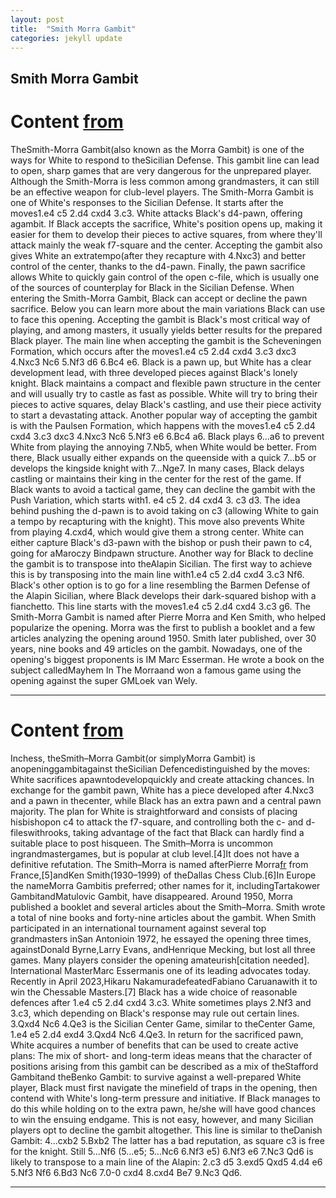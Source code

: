 ```yaml
---
layout: post
title:  "Smith Morra Gambit"
categories: jekyll update
---
```


## Smith Morra Gambit
# Content [from](https://www.chess.com/openings/Sicilian-Defense-Smith-Morra-Gambit)
TheSmith-Morra Gambit(also known as the Morra Gambit) is one of the ways for White to respond to theSicilian Defense. This gambit line can lead to open, sharp games that are very dangerous for the unprepared player. Although the Smith-Morra is less common among grandmasters, it can still be an effective weapon for club-level players.
The Smith-Morra Gambit is one of White's responses to the Sicilian Defense. It starts after the moves1.e4 c5 2.d4 cxd4 3.c3.
White attacks Black's d4-pawn, offering agambit. If Black accepts the sacrifice, White's position opens up, making it easier for them to develop their pieces to active squares, from where they'll attack mainly the weak f7-square and the center. Accepting the gambit also gives White an extratempo(after they recapture with 4.Nxc3) and better control of the center, thanks to the d4-pawn. Finally, the pawn sacrifice allows White to quickly gain control of the open c-file, which is usually one of the sources of counterplay for Black in the Sicilian Defense.
When entering the Smith-Morra Gambit, Black can accept or decline the pawn sacrifice. Below you can learn more about the main variations Black can use to face this opening.
Accepting the gambit is Black's most critical way of playing, and among masters, it usually yields better results for the prepared Black player. The main line when accepting the gambit is the Scheveningen Formation, which occurs after the moves1.e4 c5 2.d4 cxd4 3.c3 dxc3 4.Nxc3 Nc6 5.Nf3 d6 6.Bc4 e6.
Black is a pawn up, but White has a clear development lead, with three developed pieces against Black's lonely knight. Black maintains a compact and flexible pawn structure in the center and will usually try to castle as fast as possible. White will try to bring their pieces to active squares, delay Black's castling, and use their piece activity to start a devastating attack.
Another popular way of accepting the gambit is with the Paulsen Formation, which happens with the moves1.e4 c5 2.d4 cxd4 3.c3 dxc3 4.Nxc3 Nc6 5.Nf3 e6 6.Bc4 a6.
Black plays 6...a6 to prevent White from playing the annoying 7.Nb5, when White would be better. From there, Black usually either expands on the queenside with a quick 7...b5 or develops the kingside knight with 7...Nge7. In many cases, Black delays castling or maintains their king in the center for the rest of the game.
If Black wants to avoid a tactical game, they can decline the gambit with the Push Variation, which starts with1. e4 c5 2. d4 cxd4 3. c3 d3.
The idea behind pushing the d-pawn is to avoid taking on c3 (allowing White to gain a tempo by recapturing with the knight). This move also prevents White from playing 4.cxd4, which would give them a strong center. White can either capture Black's d3-pawn with the bishop or push their pawn to c4, going for aMaroczy Bindpawn structure.
Another way for Black to decline the gambit is to transpose into theAlapin Sicilian. The first way to achieve this is by transposing into the main line with1.e4 c5 2.d4 cxd4 3.c3 Nf6.
Black's other option is to go for a line resembling the Barmen Defense of the Alapin Sicilian, where Black develops their dark-squared bishop with a fianchetto. This line starts with the moves1.e4 c5 2.d4 cxd4 3.c3 g6.
The Smith-Morra Gambit is named after Pierre Morra and Ken Smith, who helped popularize the opening. Morra was the first to publish a booklet and a few articles analyzing the opening around 1950. Smith later published, over 30 years, nine books and 49 articles on the gambit.
Nowadays, one of the opening's biggest proponents is IM Marc Esserman. He wrote a book on the subject calledMayhem In The Morraand won a famous game using the opening against the super GMLoek van Wely.

---

# Content [from](https://en.wikipedia.org/wiki/Smith%E2%80%93Morra_Gambit)
Inchess, theSmith–Morra Gambit(or simplyMorra Gambit) is anopeninggambitagainst theSicilian Defencedistinguished by the moves:
White sacrifices apawntodevelopquickly and create attacking chances. In exchange for the gambit pawn, White has a piece developed after 4.Nxc3 and a pawn in thecenter, while Black has an extra pawn and a central pawn majority. The plan for White is straightforward and consists of placing hisbishopon c4 to attack the f7-square, and controlling both the c- and d-fileswithrooks, taking advantage of the fact that Black can hardly find a suitable place to post hisqueen.
The Smith–Morra is uncommon ingrandmastergames, but is popular at club level.[4]It does not have a definitive refutation.
The Smith–Morra is named afterPierre Morra[fr](1900–1969) from France,[5]andKen Smith(1930–1999) of theDallas Chess Club.[6]In Europe the nameMorra Gambitis preferred; other names for it, includingTartakower GambitandMatulovic Gambit, have disappeared.
Around 1950, Morra published a booklet and several articles about the Smith–Morra. Smith wrote a total of nine books and forty-nine articles about the gambit. When Smith participated in an international tournament against several top grandmasters inSan Antonioin 1972, he essayed the opening three times, againstDonald Byrne,Larry Evans, andHenrique Mecking, but lost all three games.
Many players consider the opening amateurish[citation needed]. International MasterMarc Essermanis one of its leading advocates today. Recently in April 2023,Hikaru NakamuradefeatedFabiano Caruanawith it to win the Chessable Masters.[7]
Black has a wide choice of reasonable defences after 1.e4 c5 2.d4 cxd4 3.c3. White sometimes plays 2.Nf3 and 3.c3, which depending on Black's response may rule out certain lines.  3.Qxd4 Nc6 4.Qe3 is the Sicilian Center Game, similar to theCenter Game, 1.e4 e5 2.d4 exd4 3.Qxd4 Nc6 4.Qe3.
In return for the sacrificed pawn, White acquires a number of benefits that can be used to create active plans:
The mix of short- and long-term ideas means that the character of positions arising from this gambit can be described as a mix of theStafford Gambitand theBenko Gambit: to survive against a well-prepared White player, Black must first navigate the minefield of traps in the opening, then contend with White's long-term pressure and initiative. If Black manages to do this while holding on to the extra pawn, he/she will have good chances to win the ensuing endgame. This is not easy, however, and many Sicilian players opt to decline the gambit altogether.
This line is similar to theDanish Gambit: 4...cxb2 5.Bxb2
The latter has a bad reputation, as square c3 is free for the knight. Still 5...Nf6 (5...e5; 5...Nc6 6.Nf3 e5) 6.Nf3 e6 7.Nc3 Qd6 is likely to transpose to a main line of the Alapin: 2.c3 d5 3.exd5 Qxd5 4.d4 e6 5.Nf3 Nf6 6.Bd3 Nc6 7.0-0 cxd4 8.cxd4 Be7 9.Nc3 Qd6.

---


